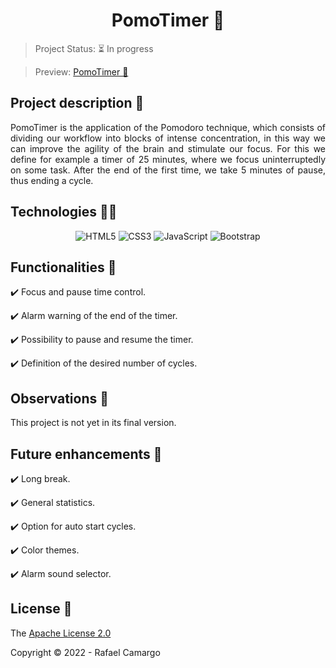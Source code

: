 <h1 align="center">PomoTimer 🍅</h1>

> Project Status: ⏳ In progress

> Preview: [PomoTimer 🍅](https://rafandoo.github.io/pomotimer-lite/)

## Project description 📝

<p align="justify">
PomoTimer is the application of the Pomodoro technique, which consists of dividing our workflow into blocks of intense concentration, in this way we can improve the agility of the brain and stimulate our focus. For this we define for example a timer of 25 minutes, where we focus uninterruptedly on some task. After the end of the first time, we take 5 minutes of pause, thus ending a cycle.
</p>

## Technologies 👨‍💻

<p align="center">
    <img src="https://img.shields.io/badge/HTML5-E34F26?style=for-the-badge&logo=html5&logoColor=white" alt="HTML5" />
    <img src="https://img.shields.io/badge/CSS3-1572B6?style=for-the-badge&logo=css3&logoColor=white" alt="CSS3" />
    <img src="https://img.shields.io/badge/JavaScript-F7DF1E?style=for-the-badge&logo=javascript&logoColor=black" alt="JavaScript" />
    <img src="https://img.shields.io/badge/bootstrap-%23563D7C.svg?style=for-the-badge&logo=bootstrap&logoColor=white" alt="Bootstrap" />
</p>

## Functionalities 🔧

✔️ Focus and pause time control.

✔️ Alarm warning of the end of the timer.

✔️ Possibility to pause and resume the timer.

✔️ Definition of the desired number of cycles.

## Observations 👀

This project is not yet in its final version.


## Future enhancements 🚀

✔️ Long break.

✔️ General statistics.

✔️ Option for auto start cycles.

✔️ Color themes.

✔️ Alarm sound selector. 

## License 🔑

The [Apache License 2.0](https://github.com/rafandoo/pomotimer-lite/blob/dfd885dcb55b7a22f16c74dc9b99bd33c3f8175b/LICENSE)

Copyright :copyright: 2022 - Rafael Camargo

